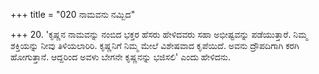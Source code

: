 +++
title = "020 ನಾಮವನು ನಮ್ಬಿದ"

+++
20. 'ಕೃಷ್ಣನ ನಾಮವನ್ನು ನಂಬಿದ ಭಕ್ತರ ಹೆಸರು ಹೇಳಿದವರು ಸಹಾ ಅಭೀಷ್ಟವನ್ನು ಪಡೆಯುತ್ತಾರೆ. ನಿಮ್ಮ ಶಕ್ತಿಯನ್ನು ನೀವು ತಿಳಿಯಲಾರಿರಿ. ಕೃಷ್ಣನಿಗೆ ನಿಮ್ಮ ಮೇಲೆ  ವಿಶೇಷವಾದ ಕೃಪೆಯಿದೆ. ಅವನು ದ್ರೌಪದಿಗಾಗಿ ಕರಗಿ ಹೋಗುತ್ತಾನೆ. ಆದ್ದರಿಂದ ಅವಳು ಬೇಗನೇ ಕೃಷ್ಣನನ್ನು ಭಜಿಸಲಿ' ಎಂದು ಹೇಳಿದನು.